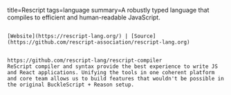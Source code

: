 title=Rescript
tags=language
summary=A robustly typed language that compiles to efficient and human-readable JavaScript.
~~~~~~

[Website](https://rescript-lang.org/) | [Source](https://github.com/rescript-association/rescript-lang.org)


https://github.com/rescript-lang/rescript-compiler
ReScript compiler and syntax provide the best experience to write JS and React applications. Unifying the tools in one coherent platform and core team allows us to build features that wouldn't be possible in the original BuckleScript + Reason setup.
